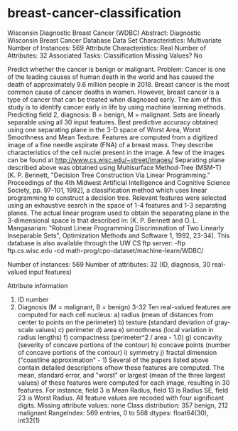 # breast-cancer-classification

Wisconsin Diagnostic Breast Cancer (WDBC)
Abstract: Diagnostic Wisconsin Breast Cancer Database
Data Set Characteristics:  	Multivariate	Number of Instances:	569
Attribute Characteristics:	Real	Number of Attributes:	32
Associated Tasks:	Classification	Missing Values?	No

Predict whether the cancer is benign or malignant.
Problem: Cancer is one of the leading causes of human death in the world and has caused the death of approximately 9.6 million people in 2018. Breast cancer is the most common cause of cancer deaths in women. However, breast cancer is a type of cancer that can be treated when diagnosed early. The aim of this study is to identify cancer early in life by using machine learning methods.
Predicting field 2, diagnosis: B = benign, M = malignant. Sets are linearly separable using all 30 input features. Best predictive accuracy obtained using one separating plane in the 3-D space of Worst Area, Worst Smoothness and Mean Texture. 
Features are computed from a digitized image of a fine needle aspirate (FNA) of a breast mass.  They describe characteristics of the cell nuclei present in the image. A few of the images can be found at http://www.cs.wisc.edu/~street/images/
Separating plane described above was obtained using Multisurface Method-Tree (MSM-T) [K. P. Bennett, "Decision Tree Construction Via Linear Programming." Proceedings of the 4th Midwest Artificial Intelligence and Cognitive Science Society, pp. 97-101, 1992], a classification method which uses linear programming to construct a decision tree.  Relevant features were selected using an exhaustive search in the space of 1-4 features and 1-3 separating planes. The actual linear program used to obtain the separating plane in the 3-dimensional space is that described in: [K. P. Bennett and O. L. Mangasarian: "Robust Linear Programming Discrimination of Two Linearly Inseparable Sets", Optimization Methods and Software 1, 1992, 23-34]. This database is also available through the UW CS ftp server:
-ftp ftp.cs.wisc.edu
-cd math-prog/cpo-dataset/machine-learn/WDBC/


Number of instances: 569
Number of attributes: 32 (ID, diagnosis, 30 real-valued input features)

Attribute information
1) ID number
2) Diagnosis (M = malignant, B = benign) 
3-32
Ten real-valued features are computed for each cell nucleus:
	a) radius (mean of distances from center to points on the perimeter)
	b) texture (standard deviation of gray-scale values)
	c) perimeter
	d) area
	e) smoothness (local variation in radius lengths)
	f) compactness (perimeter^2 / area - 1.0)
	g) concavity (severity of concave portions of the contour)
	h) concave points (number of concave portions of the contour)
	i) symmetry 
	j) fractal dimension ("coastline approximation" - 1)
Several of the papers listed above contain detailed descriptions ofhow these features are computed. 
The mean, standard error, and "worst" or largest (mean of the three largest values) of these features were computed for each image, resulting in 30 features.  For instance, field 3 is Mean Radius, field 13 is Radius SE, field 23 is Worst Radius. 
All feature values are recoded with four significant digits.
Missing attribute values: none
Class distribution: 357 benign, 212 malignant
RangeIndex: 569 entries, 0 to 568
dtypes: float64(30), int32(1)

